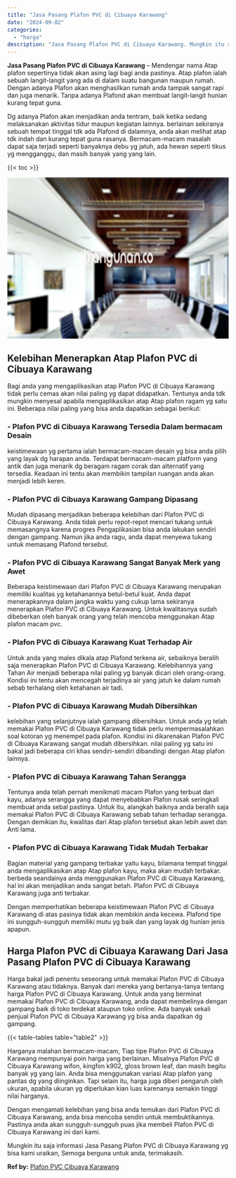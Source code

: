 ```yaml
---
title: "Jasa Pasang Plafon PVC di Cibuaya Karawang"
date: "2024-09-02"
categories: 
  - "harga"
description: "Jasa Pasang Plafon PVC di Cibuaya Karawang. Mungkin itu saja informasi Jasa Pasang Plafon PVC di Cibuaya Karawang yg bisa kami uraikan, Semoga berguna untuk..."
---
```


**Jasa Pasang Plafon PVC di Cibuaya Karawang** – Mendengar nama Atap plafon sepertinya tidak akan asing lagi bagi anda pastinya. Atap plafon ialah sebuah langit-langit yang ada di dalam suatu bangunan maupun rumah. Dengan adanya Plafon akan menghasilkan rumah anda tampak sangat rapi dan juga menarik. Tanpa adanya Plafond akan membuat langit-langit hunian kurang tepat guna.

Dg adanya Plafon akan menjadikan anda tentram, baik ketika sedang melaksanakan aktivitas tidur maupun kegiatan lainnya. berlainan sekiranya sebuah tempat tinggal tdk ada Plafond di dalamnya, anda akan melihat atap tdk indah dan kurang tepat guna rasanya. Bermacam-macam masalah dapat saja terjadi seperti banyaknya debu yg jatuh, ada hewan seperti tikus yg mengganggu, dan masih banyak yang yang lain.

{{< toc >}}

![Jasa Pasang Plafon PVC di Cibuaya Karawang](/images/flafond-pvc-murah13.png)

## Kelebihan Menerapkan Atap Plafon PVC di Cibuaya Karawang

Bagi anda yang mengaplikasikan atap Plafon PVC di Cibuaya Karawang tidak perlu cemas akan nilai paling yg dapat didapatkan. Tentunya anda tdk mungkin menyesal apabila mengaplikasikan atap Atap plafon ragam yg satu ini. Beberapa nilai paling yang bisa anda dapatkan sebagai berikut:

### \- Plafon PVC di Cibuaya Karawang Tersedia Dalam bermacam Desain

keistimewaan yg pertama ialah bermacam-macam desain yg bisa anda pilih yang layak dg harapan anda. Terdapat bermacam-macam platform yang antik dan juga menarik dg beragam ragam corak dan alternatif yang tersedia. Keadaan ini tentu akan membikin tampilan ruangan anda akan menjadi lebih keren.

### \- Plafon PVC di Cibuaya Karawang Gampang Dipasang

Mudah dipasang menjadikan beberapa kelebihan dari Plafon PVC di Cibuaya Karawang. Anda tidak perlu repot-repot mencari tukang untuk memasangnya karena progres Pengaplikasian bisa anda lakukan sendiri dengan gampang. Namun jika anda ragu, anda dapat menyewa tukang untuk memasang Plafond tersebut.

### \- Plafon PVC di Cibuaya Karawang Sangat Banyak Merk yang Awet

Beberapa keistimewaan dari Plafon PVC di Cibuaya Karawang merupakan memiliki kualitas yg ketahanannya betul-betul kuat. Anda dapat menerapkannya dalam jangka waktu yang cukup lama sekiranya menerapkan Plafon PVC di Cibuaya Karawang. Untuk kwalitasnya sudah dibeberkan oleh banyak orang yang telah mencoba menggunakan Atap plafon macam pvc.

### \- Plafon PVC di Cibuaya Karawang Kuat Terhadap Air

Untuk anda yang males dikala atap Plafond terkena air, sebaiknya beralih saja menerapkan Plafon PVC di Cibuaya Karawang. Kelebihannya yang Tahan Air menjadi beberapa nilai paling yg banyak dicari oleh orang-orang. Kondisi ini tentu akan mencegah terjadinya air yang jatuh ke dalam rumah sebab terhalang oleh ketahanan air tadi.

### \- Plafon PVC di Cibuaya Karawang Mudah Dibersihkan

kelebihan yang selanjutnya ialah gampang dibersihkan. Untuk anda yg telah memakai Plafon PVC di Cibuaya Karawang tidak perlu mempermasalahkan soal kotoran yg menempel pada plafon. Kondisi ini dikarenakan Plafon PVC di Cibuaya Karawang sangat mudah dibersihkan. nilai paling yg satu ini bakal jadi beberapa ciri khas sendiri-sendiri dibandingi dengan Atap plafon lainnya.

### \- Plafon PVC di Cibuaya Karawang Tahan Serangga

Tentunya anda telah pernah menikmati macam Plafon yang terbuat dari kayu, adanya serangga yang dapat menyebabkan Plafon rusak seringkali membuat anda sebal pastinya. Untuk itu, alangkah baiknya anda beralih saja memakai Plafon PVC di Cibuaya Karawang sebab tahan terhadap serangga. Dengan demikian itu, kwalitas dari Atap plafon tersebut akan lebih awet dan Anti lama.

### \- Plafon PVC di Cibuaya Karawang Tidak Mudah Terbakar

Bagian material yang gampang terbakar yaitu kayu, bilamana tempat tinggal anda mengaplikasikan atap Atap plafon kayu, maka akan mudah terbakar. berbeda seandainya anda menggunakan Plafon PVC di Cibuaya Karawang, hal ini akan menjadikan anda sangat betah. Plafon PVC di Cibuaya Karawang juga anti terbakar.

Dengan memperhatikan beberapa keistimewaan Plafon PVC di Cibuaya Karawang di atas pasinya tidak akan membikin anda kecewa. Plafond tipe ini sungguh-sungguh memiliki mutu yg baik dan yang layak dg hunian jenis apapun.

## Harga Plafon PVC di Cibuaya Karawang Dari Jasa Pasang Plafon PVC di Cibuaya Karawang

Harga bakal jadi penentu seseorang untuk memakai Plafon PVC di Cibuaya Karawang atau tidaknya. Banyak dari mereka yang bertanya-tanya tentang harga Plafon PVC di Cibuaya Karawang. Untuk anda yang berminat memakai Plafon PVC di Cibuaya Karawang, anda dapat membelinya dengan gampang baik di toko terdekat ataupun toko online. Ada banyak sekali penjual Plafon PVC di Cibuaya Karawang yg bisa anda dapatkan dg gampang.

{{< table-tables table="table2" >}}

Harganya malahan bermacam-macam, Tiap tipe Plafon PVC di Cibuaya Karawang mempunyai poin harga yang berlainan. Misalnya Plafon PVC di Cibuaya Karawang wifon, kingfon k902, gloss brown leaf, dan masih begitu banyak yg yang lain. Anda bisa menggunakan variasi Atap plafon yang pantas dg yang diinginkan. Tapi selain itu, harga juga diberi pengaruh oleh ukuran, apabila ukuran yg diperlukan kian luas karenanya semakin tinggi nilai harganya.

Dengan mengamati kelebihan yang bisa anda temukan dari Plafon PVC di Cibuaya Karawang, anda bisa mencoba sendiri untuk membuktikannya. Pastinya anda akan sungguh-sungguh puas jika membeli Plafon PVC di Cibuaya Karawang ini dari kami.

Mungkin itu saja informasi Jasa Pasang Plafon PVC di Cibuaya Karawang yg bisa kami uraikan, Semoga berguna untuk anda, terimakasih.

**Ref by:** [Plafon PVC Cibuaya Karawang](https://id.wikipedia.org/wiki/Plafon)
